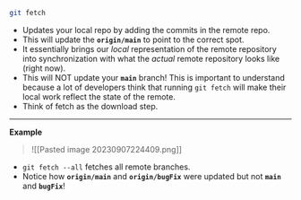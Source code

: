 ```bash
git fetch
```


- Updates your local repo by adding the commits in the remote repo.
- This will update the **`origin/main`** to point to the correct spot. 
- It essentially brings our _local_ representation of the remote repository into synchronization with what the _actual_ remote repository looks like (right now).
- This will NOT update your **`main`** branch! This is important to understand because a lot of developers think that running `git fetch` will make their local work reflect the state of the remote. 
- Think of fetch as the download step.

---

**Example**
>![[Pasted image 20230907224409.png]]

- `git fetch --all` fetches all remote branches.
- Notice how **`origin/main`** and **`origin/bugFix`** were updated but not **`main`** and **`bugFix`**!
